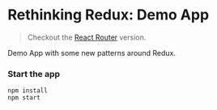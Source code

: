 # Rethinking Redux: Demo App

> Checkout the [React Router](https://github.com/kadira-samples/rethinking-redux-demo/tree/react-router-version) version.

Demo App with some new patterns around Redux.

### Start the app

```
npm install
npm start
```
